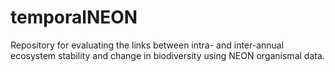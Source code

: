 # temporalNEON
Repository for evaluating the links between intra- and inter-annual ecosystem stability and change in biodiversity using NEON organismal data.
